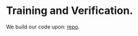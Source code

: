 # Training and Verification.

We build our code upon: [repo](https://github.com/shizhouxing/Fast-Certified-Robust-Training).

